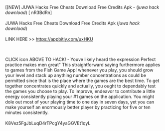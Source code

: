 [[NEW] JUWA Hacks Free Cheats Download Free Credits Apk - (*juwa hack download*) [ nR3BdRn]
<br>
<br>JUWA Hacks Free Cheats Download Free Credits Apk (*juwa hack download*)
<br>
<br>LINK HERE >> https://appbitly.com/uxHKU

<br>
<br>CLICK  icon ABOVE TO HACK! - Youve likely heard the expression Perfect practice makes men great" This straightforward saying furthermore applies to games from the Fish Game App! whenever you play, you should grow your level and stack up anything number concentrations as could be permitted since that is the place where the games are the best time.  To get together concentrates quickly and actually, you ought to dependably test the games you choose to play.  To improve, endeavor to contribute a little energy consistently playing your #1 games on the application.  You might dole out most of your playing time to one day in seven days, yet you can make yourself an enormously better player by practicing for five or ten minutes consistently. 
<br>
<br>K8Vez5FgJbLuqD4rTPcgY4yaGGVEt1qyL
<br>
